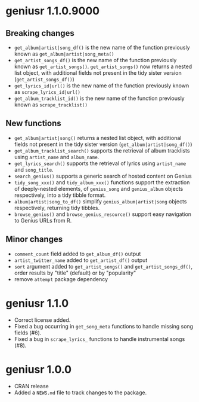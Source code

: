 # geniusr 1.1.0.9000

## Breaking changes

- `get_album|artist|song_df()` is the new name of the function previously known as `get_album|artist|song_meta()`
- `get_artist_songs_df()` is the new name of the function previously known as `get_artist_songs()`. `get_artist_songs()` now returns a nested list object, with additional fields not present in the tidy sister version (`get_artist_songs_df()`)
- `get_lyrics_id|url()` is the new name of the function previously known as `scrape_lyrics_id|url()`
- `get_album_tracklist_id()` is the new name of the function previously known as `scrape_tracklist()`

## New functions

- `get_album|artist|song()` returns a nested list object, with additional fields not present in the tidy sister version (`get_album|artist|song_df()`)
- `get_album_tracklist_search()` supports the retrieval of album tracklists using `artist_name` and `album_name`.
- `get_lyrics_search()` supports the retrieval of lyrics using `artist_name` and `song_title`.
- `search_genius()` supports a generic search of hosted content on Genius
- `tidy_song_xxx()` and `tidy_album_xxx()` functions support the extraction of deeply-nested elements, of `genius_song` and `genius_album` objects respectively, into a tidy tibble format.
- `album|artist|song_to_df()` simplify `genius_album|artist|song` objects respectively, returning tidy tibbles.
- `browse_genius()` and `browse_genius_resource()` support easy navigation to Genius URLs from R.

## Minor changes

- `comment_count` field added to `get_album_df()` output
- `artist_twitter_name` added to `get_artist_df()` output
- `sort` argument added to `get_artist_songs()` and `get_artist_songs_df()`, order results by "title" (default) or by "popularity"
- remove `attempt` package dependency

# geniusr 1.1.0

- Correct license added.
- Fixed a bug occurring in `get_song_meta` functions to handle missing song fields (#6).
- Fixed a bug in `scrape_lyrics_` functions to handle instrumental songs (#8).

# geniusr 1.0.0

- CRAN release
- Added a `NEWS.md` file to track changes to the package.
